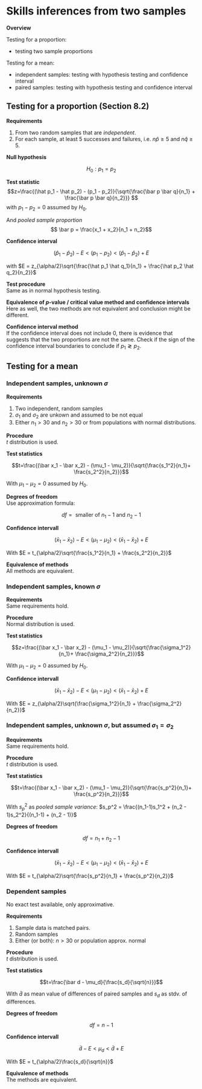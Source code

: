 # Skills inferences from two samples

**Overview**

Testing for a proportion:

- testing two sample proportions


Testing for a mean: 

- independent samples: testing with hypothesis testing and confidence interval
- paired samples: testing with hypothesis testing and confidence interval



## Testing for a proportion (Section 8.2)

**Requirements**

1. From two random samples that are *independent*.
2. For each sample, at least 5 successes and failures, i.e. $n \hat p \geq 5$ and $n \hat q \geq 5$.

**Null hypothesis**  

$$H_0: p_1 = p_2$$

**Test statistic**
$$z=\frac{(\hat p_1 - \hat p_2) - (p_1 - p_2)}{\sqrt{\frac{\bar p \bar q}{n_1} + \frac{\bar p \bar q}{n_2}}} $$
with $p_1 - p_2 = 0$ assumed by $H_0$.

And *pooled sample proportion*
$$ \bar p = \frac{x_1 + x_2}{n_1 + n_2}$$


**Confidence interval**

$$(\hat p_1 - \hat p_2) - E < (p_1 - p_2) < (\hat p_1 - \hat p_2) + E$$

with $E = z_{\alpha/2}\sqrt{\frac{\hat p_1 \hat q_1}{n_1} + \frac{\hat p_2 \hat q_2}{n_2}}$


**Test procedure**  
Same as in normal hypothesis testing. 

**Equivalence of $p$-value / critical value method and confidence intervals**  
Here as well, the two methods are not equivalent and conclusion might be different. 

**Confidence interval method**  
If the confidence interval does not include 0, there is evidence that suggests that the two proportions are not the same. 
Check if the sign of the confidence interval boundaries to conclude if $p_1 \gtrless p_2$.


## Testing for a mean
### Independent samples, unknown $\sigma$
**Requirements**  

1. Two independent, random samples
2. $\sigma_1$ and $\sigma_2$ are unkown and assumed to be not equal
3. Either $n_1 > 30$ and $n_2 > 30$ or from populations with normal distributions. 

**Procedure**  
$t$ distribution is used.

**Test statistics**  

$$t=\frac{(\bar x_1 - \bar x_2) - (\mu_1 - \mu_2)}{\sqrt{\frac{s_1^2}{n_1}+ \frac{s_2^2}{n_2}}}$$

With $\mu_1 - \mu_2 = 0$ assumed by $H_0$.

**Degrees of freedom**  
Use approximation formula:

$$df = \text{ smaller of } n_1-1 \text{ and } n_2 -1$$

**Confidence intervall**

$$(\bar x_1 - \bar x_2) - E < (\mu_1 - \mu_2) < (\bar x_1 - \bar x_2) + E$$

With $E = t_{\alpha/2}\sqrt{\frac{s_1^2}{n_1} + \frac{s_2^2}{n_2}}$

**Equivalence of methods**  
All methods are equivalent.

### Independent samples, known $\sigma$
**Requirements**  
Same requirements hold.

**Procedure**  
Normal distribution is used.


**Test statistics**

$$z=\frac{(\bar x_1 - \bar x_2) - (\mu_1 - \mu_2)}{\sqrt{\frac{\sigma_1^2}{n_1}+ \frac{\sigma_2^2}{n_2}}}$$

With $\mu_1 - \mu_2 = 0$ assumed by $H_0$.


**Confidence intervall**

$$(\bar x_1 - \bar x_2) - E < (\mu_1 - \mu_2) < (\bar x_1 - \bar x_2) + E$$

With $E = z_{\alpha/2}\sqrt{\frac{\sigma_1^2}{n_1} + \frac{\sigma_2^2}{n_2}}$


### Independent samples, unknown $\sigma$, but assumed $\sigma_1 = \sigma_2$

**Requirements**  
Same requirements hold.

**Procedure**  
$t$ distribution is used.


**Test statistics**

$$t=\frac{(\bar x_1 - \bar x_2) - (\mu_1 - \mu_2)}{\sqrt{\frac{s_p^2}{n_1}+ \frac{s_p^2}{n_2}}}$$

With $s_p^2$ as *pooled sample variance*: $s_p^2 = \frac{(n_1-1)s_1^2 + (n_2 - 1)s_2^2}{(n_1-1) + (n_2 - 1)}$

**Degrees of freedom**  

$$df = n_1 + n_2 - 1$$

**Confidence intervall**

$$(\bar x_1 - \bar x_2) - E < (\mu_1 - \mu_2) < (\bar x_1 - \bar x_2) + E$$

With $E = t_{\alpha/2}\sqrt{\frac{s_p^2}{n_1} + \frac{s_p^2}{n_2}}$


### Dependent samples
No exact test available, only approximative. 

**Requirements**  
1. Sample data is matched pairs. 
2. Random samples
3. Either (or both): $n>30$ or population approx. normal

**Procedure**  
$t$ distribution is used.

**Test statistics**

$$t=\frac{\bar d - \mu_d}{\frac{s_d}{\sqrt{n}}}$$

With $\bar d$ as mean value of differences of paired samples and $s_d$ as stdv. of differences.

**Degrees of freedom**

$$df = n-1$$

**Confidence intervall**

$$\bar d - E < \mu_d < \bar d + E$$

With $E = t_{\alpha/2}\frac{s_d}{\sqrt{n}}$

**Equivalence of methods**  
The methods are equivalent.


